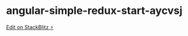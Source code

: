 # angular-simple-redux-start-aycvsj

[Edit on StackBlitz ⚡️](https://stackblitz.com/edit/angular-simple-redux-start-aycvsj)